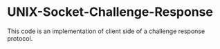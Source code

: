# UNIX-Socket-Challenge-Response
This code is an implementation of client side of a challenge response protocol.
